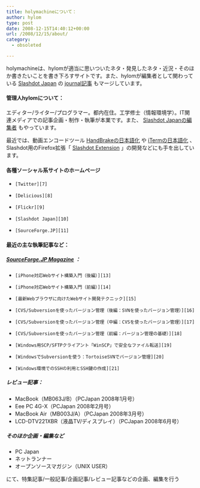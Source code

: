 ```yaml
---
title: holymachineについて：
author: hylom
type: post
date: 2008-12-15T14:40:12+00:00
url: /2008/12/15/about/
category:
  - obsoleted

---
```

holymachineは、hylomが適当に思いついたネタ・発見したネタ・近況・そのほか書きたいことを書き下ろすサイトです。また、hylomが編集者として関わっている   [Slashdot Japan][1] の   [journal記事][2] もマージしています。

#### 管理人hylomについて：

エディター/ライター/プログラマー。都内在住。工学修士（情報環境学）。IT関連メディアでの記事企画・制作・執筆が本業です。また、   [Slashdot Japanの編集者][3] もやっています。

最近では、動画エンコードツール   [HandBrakeの日本語化][4] や   [iTermの日本語化][5] 、Slashdot用のFirefox拡張「   [Slashdot Extension][6] 」の開発などにも手を出しています。 

#### 各種ソーシャル系サイトのホームページ 

  *     [Twitter][7] 
  *     [Delicious][8] 
  *     [Flickr][9] 
  *     [Slashdot Japan][10] 
  *     [SourceForge.JP][11] 

#### 最近の主な執筆記事など： 

#####    [SourceForge.JP Magazine][12] ： 

  *     [iPhone対応Webサイト構築入門（後編）][13] 
  *     [iPhone対応Webサイト構築入門（前編）][14] 
  *     [最新Webブラウザに向けたWebサイト開発テクニック][15] 
  *     [CVS/Subversionを使ったバージョン管理（後編：SVNを使ったバージョン管理）][16] 
  *     [CVS/Subversionを使ったバージョン管理（中編：CVSを使ったバージョン管理）][17] 
  *     [CVS/Subversionを使ったバージョン管理（前編：バージョン管理の基礎）][18] 
  *     [Windows用SCP/SFTPクライアント「WinSCP」で安全なファイル転送][19] 
  *     [WindowsでSubversionを使う：TortoiseSVNでバージョン管理][20] 
  *     [Windows環境でのSSHの利用とSSH鍵の作成][21] 

##### レビュー記事： 

  * MacBook（MB063J/B）（PCJapan 2008年1月号） 
  * Eee PC 4G-X（PCJapan 2008年2月号） 
  * MacBook Air（MB003J/A）（PCJapan 2008年3月号） 
  * LCD-DTV221XBR（液晶TV/ディスプレイ）（PCJapan 2008年6月号） 

##### そのほか企画・編集など 

  * PC Japan 
  * ネットランナー 
  * オープンソースマガジン（UNIX USER） 

にて、特集記事/一般記事/企画記事/レビュー記事などの企画、編集を行う

 [1]: http://slashdot.jp/
 [2]: http://slashdot.jp/~hylom/journal/
 [3]: http://slashdot.jp/authors.pl
 [4]: https://sourceforge.jp/projects/handbrake-jp/
 [5]: https://sourceforge.jp/projects/iterm-jp/
 [6]: https://sourceforge.jp/projects/slashdotext/
 [7]: http://twitter.com/hylom
 [8]: http://delicious.com/hylom
 [9]: http://www.flickr.com/photos/57317333%40N00/
 [10]: http://slashdot.jp/~hylom/
 [11]: http://sourceforge.jp/users/hylom
 [12]: http://sourceforge.jp/magazine/
 [13]: http://sourceforge.jp/magazine/08/10/31/0839204
 [14]: http://sourceforge.jp/magazine/08/10/30/1051230
 [15]: http://sourceforge.jp/magazine/08/10/09/107208
 [16]: http://sourceforge.jp/magazine/08/09/24/113215
 [17]: http://sourceforge.jp/magazine/08/09/18/0316213
 [18]: http://sourceforge.jp/magazine/08/09/09/1038233
 [19]: http://sourceforge.jp/magazine/08/09/03/1110251
 [20]: http://sourceforge.jp/magazine/08/08/29/0550232
 [21]: http://sourceforge.jp/magazine/08/08/29/1052218
